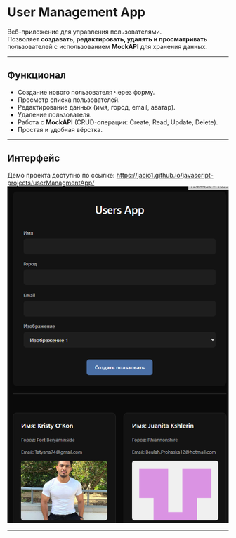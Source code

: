 # User Management App

Веб-приложение для управления пользователями.  
Позволяет **создавать, редактировать, удалять и просматривать** пользователей с использованием **MockAPI** для хранения данных.

---

## Функционал

- Создание нового пользователя через форму.
- Просмотр списка пользователей.
- Редактирование данных (имя, город, email, аватар).
- Удаление пользователя.
- Работа с **MockAPI** (CRUD-операции: Create, Read, Update, Delete).
- Простая и удобная вёрстка.

---

## Интерфейс

Демо проекта доступно по ссылке: https://jacio1.github.io/javascript-projects/userManagmentApp/
![Интерфейс приложения](./images/interface.png)

---
